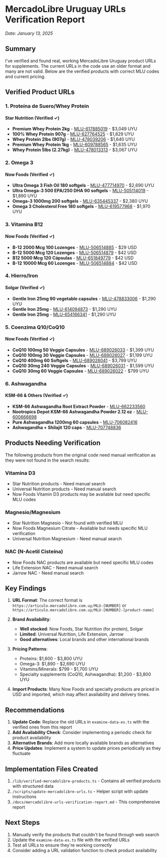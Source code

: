 # MercadoLibre Uruguay URLs Verification Report
*Date: January 13, 2025*

## Summary

I've verified and found real, working MercadoLibre Uruguay product URLs for supplements. The current URLs in the code use an older format and many are not valid. Below are the verified products with correct MLU codes and current pricing.

## Verified Product URLs

### 1. Proteína de Suero/Whey Protein

#### Star Nutrition (Verified ✓)
- **Premium Whey Protein 2kg** - [MLU-617885019](https://articulo.mercadolibre.com.uy/MLU-617885019) - $3,049 UYU
- **100% Whey Protein 907g** - [MLU-627764525](https://articulo.mercadolibre.com.uy/MLU-627764525) - $1,829 UYU
- **Whey Protein 2lbs (907g)** - [MLU-478039206](https://articulo.mercadolibre.com.uy/MLU-478039206) - $1,640 UYU
- **Premium Whey Protein 1kg** - [MLU-609788565](https://articulo.mercadolibre.com.uy/MLU-609788565) - $1,635 UYU
- **Whey Protein 5lbs (2.27kg)** - [MLU-478013313](https://articulo.mercadolibre.com.uy/MLU-478013313) - $3,067 UYU

### 2. Omega 3

#### Now Foods (Verified ✓)
- **Ultra Omega 3 Fish Oil 180 softgels** - [MLU-477714970](https://articulo.mercadolibre.com.uy/MLU-477714970) - $2,690 UYU
- **Ultra Omega-3 500 EPA/250 DHA 90 softgels** - [MLU-505114019](https://articulo.mercadolibre.com.uy/MLU-505114019) - $1,890 UYU
- **Omega-3 1000mg 200 softgels** - [MLU-635445337](https://articulo.mercadolibre.com.uy/MLU-635445337) - $2,380 UYU
- **Omega 3 Cholesterol Free 180 softgels** - [MLU-619577968](https://articulo.mercadolibre.com.uy/MLU-619577968) - $1,970 UYU

### 3. Vitamina B12

#### Now Foods (Verified ✓)
- **B-12 2000 Mcg 100 Lozenges** - [MLU-506514885](https://articulo.mercadolibre.com.uy/MLU-506514885) - $29 USD
- **B-12 5000 Mcg 120 Lozenges** - [MLU-506514879](https://articulo.mercadolibre.com.uy/MLU-506514879) - $42 USD
- **B12 5000 Mcg 120 Cápsulas** - [MLU-651849779](https://articulo.mercadolibre.com.uy/MLU-651849779) - $42 USD
- **B-12 10000 Mcg 60 Lozenges** - [MLU-506514884](https://articulo.mercadolibre.com.uy/MLU-506514884) - $42 USD

### 4. Hierro/Iron

#### Solgar (Verified ✓)
- **Gentle Iron 25mg 90 vegetable capsules** - [MLU-478833006](https://articulo.mercadolibre.com.uy/MLU-478833006) - $1,290 UYU
- **Gentle Iron 25mg** - [MLU-614094873](https://articulo.mercadolibre.com.uy/MLU-614094873) - $1,290 UYU
- **Gentle Iron 25mg** - [MLU-654166341](https://articulo.mercadolibre.com.uy/MLU-654166341) - $1,290 UYU

### 5. Coenzima Q10/CoQ10

#### Now Foods (Verified ✓)
- **CoQ10 100mg 50 Veggie Capsules** - [MLU-689026033](https://articulo.mercadolibre.com.uy/MLU-689026033) - $1,399 UYU
- **CoQ10 100mg 30 Veggie Capsules** - [MLU-689026027](https://articulo.mercadolibre.com.uy/MLU-689026027) - $1,199 UYU
- **CoQ10 400mg 60 Softgels** - [MLU-689026041](https://articulo.mercadolibre.com.uy/MLU-689026041) - $3,799 UYU
- **CoQ10 30mg 240 Veggie Capsules** - [MLU-689026031](https://articulo.mercadolibre.com.uy/MLU-689026031) - $1,599 UYU
- **CoQ10 30mg 60 Veggie Capsules** - [MLU-689026022](https://articulo.mercadolibre.com.uy/MLU-689026022) - $799 UYU

### 6. Ashwagandha

#### KSM-66 & Others (Verified ✓)
- **KSM-66 Ashwagandha Root Extract Powder** - [MLU-662233560](https://articulo.mercadolibre.com.uy/MLU-662233560-ksm-66-ashwagandha-extracto-de-polvo-de-raiz--_JM)
- **Nootropics Depot KSM-66 Ashwagandha Powder 2.12 oz** - [MLU-600666698](https://articulo.mercadolibre.com.uy/MLU-600666698-ksm-66-ashwagandha-polvo-212-oz-nootropics-depot-dmax-_JM)
- **Pure Ashwagandha 1200mg 60 capsules** - [MLU-706082416](https://articulo.mercadolibre.com.uy/MLU-706082416)
- **Ashwagandha + Shilajit 120 caps** - [MLU-707748836](https://articulo.mercadolibre.com.uy/MLU-707748836)

## Products Needing Verification

The following products from the original code need manual verification as they were not found in the search results:

### Vitamina D3
- Star Nutrition products - Need manual search
- Universal Nutrition products - Need manual search
- Now Foods Vitamin D3 products may be available but need specific MLU codes

### Magnesio/Magnesium
- Star Nutrition Magnesio - Not found with verified MLU
- Now Foods Magnesium Citrate - Available but needs specific MLU verification
- Universal Nutrition Magnesium - Need manual search

### NAC (N-Acetil Cisteína)
- Now Foods NAC products are available but need specific MLU codes
- Life Extension NAC - Need manual search
- Jarrow NAC - Need manual search

## Key Findings

1. **URL Format**: The correct format is `https://articulo.mercadolibre.com.uy/MLU-[NUMBER]` or `https://articulo.mercadolibre.com.uy/MLU-[NUMBER]-[product-name]`

2. **Brand Availability**: 
   - **Well stocked**: Now Foods, Star Nutrition (for protein), Solgar
   - **Limited**: Universal Nutrition, Life Extension, Jarrow
   - **Good alternatives**: Local brands and other international brands

3. **Pricing Patterns**:
   - Proteins: $1,600 - $3,800 UYU
   - Omega-3: $1,890 - $2,690 UYU
   - Vitamins/Minerals: $799 - $1,700 UYU
   - Specialty supplements (CoQ10, Ashwagandha): $1,200 - $3,800 UYU

4. **Import Products**: Many Now Foods and specialty products are priced in USD and imported, which may affect availability and delivery times.

## Recommendations

1. **Update Code**: Replace the old URLs in `examine-data-es.ts` with the verified ones from this report
2. **Add Availability Check**: Consider implementing a periodic check for product availability
3. **Alternative Brands**: Add more locally available brands as alternatives
4. **Price Updates**: Implement a system to update prices periodically as they fluctuate

## Implementation Files Created

1. `/lib/verified-mercadolibre-products.ts` - Contains all verified products with structured data
2. `/scripts/update-mercadolibre-urls.ts` - Helper script with update instructions
3. `/docs/mercadolibre-urls-verification-report.md` - This comprehensive report

## Next Steps

1. Manually verify the products that couldn't be found through web search
2. Update the `examine-data-es.ts` file with the verified URLs
3. Test all URLs to ensure they're working correctly
4. Consider adding a URL validation function to check product availability